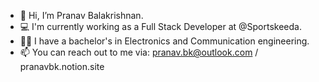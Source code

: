 - 👋 Hi, I’m Pranav Balakrishnan.
- 💻 I'm currently working as a Full Stack Developer at @Sportskeeda.
- 👨‍🎓 I have a bachelor's in Electronics and Communication engineering.
- 📫 You can reach out to me via: pranav.bk@outlook.com / pranavbk.notion.site 

<!---
pranavbalakrishnan4100/pranavbalakrishnan4100 is a ✨ special ✨ repository because its `README.md` (this file) appears on your GitHub profile.
You can click the Preview link to take a look at your changes.
--->
